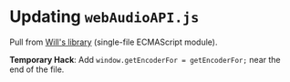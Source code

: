 # Updating `webAudioAPI.js`

Pull from [Will's library](https://github.com/hedgecrw/WebAudioAPI) (single-file ECMAScript module).

**Temporary Hack**: Add `window.getEncoderFor = getEncoderFor;` near the end of the file.
